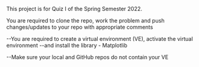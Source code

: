 This project is for Quiz I of the Spring Semester 2022.

You are required to clone the repo, work the problem
and push changes/updates to your repo with appropriate comments

--You are required to create a virtual environment (VE), activate the virtual environment
--and install the library - Matplotlib

--Make sure your local and GitHub repos do not contain your VE